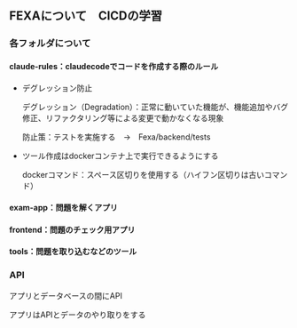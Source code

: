 ## FEXAについて　CICDの学習
### 各フォルダについて

#### claude-rules：claudecodeでコードを作成する際のルール
   * デグレッション防止　

        デグレッション（Degradation）：正常に動いていた機能が、機能追加やバグ修正、リファクタリング等による変更で動かなくなる現象

        防止策：テストを実施する　→　Fexa/backend/tests

   * ツール作成はdockerコンテナ上で実行できるようにする

        dockerコマンド：スペース区切りを使用する（ハイフン区切りは古いコマンド）
   
#### exam-app：問題を解くアプリ

#### frontend：問題のチェック用アプリ

#### tools：問題を取り込むなどのツール

### API
アプリとデータベースの間にAPI  

アプリはAPIとデータのやり取りをする
